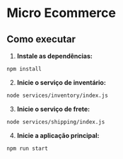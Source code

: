# Micro Ecommerce

## Como executar
1. **Instale as dependências:**

```bash
npm install
```

2. **Inicie o serviço de inventário:**

```bash
node services/inventory/index.js
```

3. **Inicie o serviço de frete:**

```bash
node services/shipping/index.js
```

4. **Inicie a aplicação principal:**

```bash
npm run start
```
